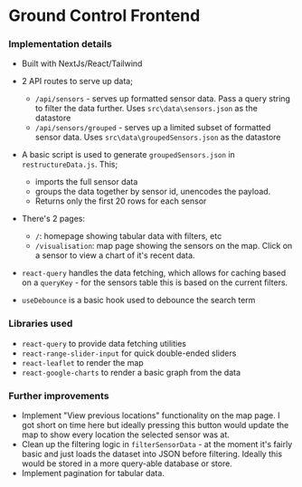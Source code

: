 # Ground Control Frontend
### Implementation details

- Built with NextJs/React/Tailwind
- 2 API routes to serve up data;
  - `/api/sensors` - serves up formatted sensor data. Pass a query string to filter the data further. Uses `src\data\sensors.json` as the datastore
  - `/api/sensors/grouped` - serves up a limited subset of formatted sensor data. Uses `src\data\groupedSensors.json` as the datastore
- A basic script is used to generate `groupedSensors.json` in `restructureData.js`. This;
  - imports the full sensor data
  - groups the data together by sensor id, unencodes the payload.
  - Returns only the first 20 rows for each sensor
- There's 2 pages:

  - `/`: homepage showing tabular data with filters, etc
  - `/visualisation`: map page showing the sensors on the map. Click on a sensor to view a chart of it's recent data.

- `react-query` handles the data fetching, which allows for caching based on a `queryKey` - for the sensors table this is based on the current filters.
- `useDebounce` is a basic hook used to debounce the search term

### Libraries used

- `react-query` to provide data fetching utilities
- `react-range-slider-input` for quick double-ended sliders
- `react-leaflet` to render the map
- `react-google-charts` to render a basic graph from the data

### Further improvements

- Implement "View previous locations" functionality on the map page. I got short on time here but ideally pressing this button would update the map to show every location the selected sensor was at.
- Clean up the filtering logic in `filterSensorData` - at the moment it's fairly basic and just loads the dataset into JSON before filtering. Ideally this would be stored in a more query-able database or store.
- Implement pagination for tabular data.
